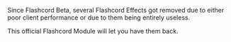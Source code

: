 Since Flashcord Beta, several Flashcord Effects got removed due to either poor client performance or due to them being entirely useless.

This official Flashcord Module will let you have them back.

